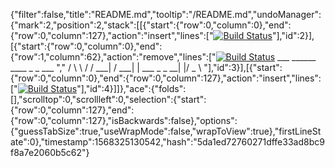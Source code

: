 {"filter":false,"title":"README.md","tooltip":"/README.md","undoManager":{"mark":2,"position":2,"stack":[[{"start":{"row":0,"column":0},"end":{"row":0,"column":127},"action":"insert","lines":["[![Build Status](https://travis-ci.org/amzn1963/mjs-ecommerce.svg?branch=master)](https://travis-ci.org/amzn1963/mjs-ecommerce)"],"id":2}],[{"start":{"row":0,"column":0},"end":{"row":1,"column":62},"action":"remove","lines":["[![Build Status](https://travis-ci.org/amzn1963/mjs-ecommerce.svg?branch=master)](https://travis-ci.org/amzn1963/mjs-ecommerce)         ___        ______     ____ _                 _  ___  ","        / \\ \\      / / ___|   / ___| | ___  _   _  __| |/ _ \\ "],"id":3}],[{"start":{"row":0,"column":0},"end":{"row":0,"column":127},"action":"insert","lines":["[![Build Status](https://travis-ci.org/amzn1963/mjs-ecommerce.svg?branch=master)](https://travis-ci.org/amzn1963/mjs-ecommerce)"],"id":4}]]},"ace":{"folds":[],"scrolltop":0,"scrollleft":0,"selection":{"start":{"row":0,"column":127},"end":{"row":0,"column":127},"isBackwards":false},"options":{"guessTabSize":true,"useWrapMode":false,"wrapToView":true},"firstLineState":0},"timestamp":1568325130542,"hash":"5da1ed72760271dffe33ad8bc9f8a7e2060b5c62"}